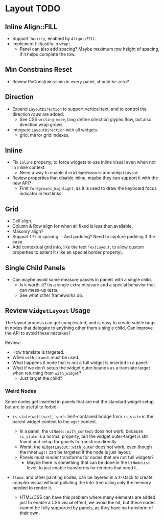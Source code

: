 # Layout TODO

## Inline Align::FILL

* Support `Justify`, enabled by `Align::FILL`.
* Implement fill/justify in `wrap!`.
  - Panel can also add spacing? Maybe maximum row height of spacing, if it helps complete the row.

## Min Constrains Reset

* Review PxConstrains::min in every panel, should be zero? 

## Direction

* Expand `LayoutDirection` to support vertical text, and to control the direction *rows* are added.
  - See CSS `writing-mode`, lang define direction glyphs flow, but also direction wrap grows.
* Integrate `LayoutDirection` with all widgets.
  - grid, mirror grid indexes.

## Inline

* Fix `inline` property, to force widgets to use inline visual even when not in inline context.
  - Need a way to enable it in `WidgetMeasure` and `WidgetLayout`.
* Review properties that disable inline, maybe they can support it with the new API?
  - First `foreground_highlight`, as it is used to draw the keyboard focus indicator in text links.

## Grid 

* Cell align.
* Column & Row align for when all fixed is less then available.
* Masonry align?
* Support `lft` in spacing.
        - And padding? Need to capture padding if the case.
* Add contextual grid info, like the text `TextLayout`, to allow custom properties to extent it (like an special border property).

## Single Child Panels

* Can maybe avoid some measure passes in panels with a single child.
  - Is it worth-it? Its a single extra measure and a special behavior that can mess-up tests.
  - See what other frameworks do.

## Review `WidgetLayout` Usage

The layout process can get complicated, and is easy to create subtle bugs in nodes that delegate to anything other
them a single child. Can improve the API to avoid these mistakes?

Review:

* How translate is targeted.
* When `with_branch` must be used.
* What happens if node that is not a full widget is inserted in a panel.
* What if we don't setup the widget outer bounds as a translate target when returning from `with_widget`?
  - Just target the child?

### Weird Nodes

Some nodes get inserted in panels that are not the standard widget setup, but are to useful to forbid:

* `is_state(wgt!(var), var)`: Self-contained bridge from `is_state` in the parent widget context to the `wgt!` context.
  - In a panel, the `UiNode::with_context` does not work, because `is_state` is a normal property,
    but the widget outer-target is still found and setup for panels to transform directly.
  - Worst, the `WidgetLayout::with_outer` does not work, even though the inner `wgt!` can be targeted if the node is just layout.
  - Panels must render transforms for nodes that are not full widgets?
    - Maybe there is something that can be done in the `UiNodeList` level, to just enable transforms for renders that need it.

* `flood`: and other painting nodes, can be layered in a z-stack to create complex visual without polluting the info-tree using only
  the memory needed to render it.
  - HTML/CSS can have this problem where many elements are added just to enable a CSS visual effect, we avoid the hit, but these nodes
    cannot be fully supported by panels, as they have no transform of their own.